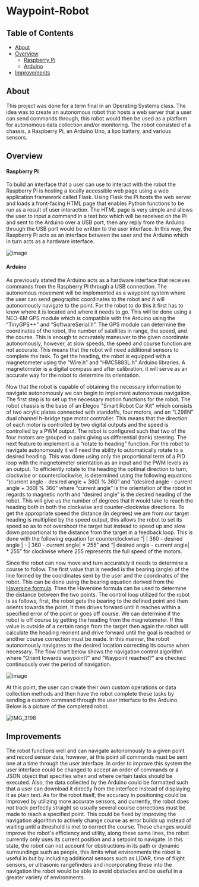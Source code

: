 # Waypoint-Robot
## Table of Contents
* [About](#About)
* [Overview](#Overview)
  * [Raspberry Pi](#Raspberry-Pi)
  * [Arduino](#Arduino)
* [Improvements](#Improvements)

## About
This project was done for a term final in an Operating Systems class. The idea was to create an autonomous robot that hosts a web server that a user can send commands through, this robot would then be used as a platform for autonomous data collection and/or monitoring. The robot consisted of a chassis, a Raspberry Pi, an Arduino Uno, a lipo battery, and various sensors.

## Overview
#### Raspberry Pi
To build an interface that a user can use to interact with the robot the Raspberry Pi is hosting a locally accessible web page using a web application framework called Flask. Using Flask the Pi hosts the web server and loads a front-facing HTML page that enables Python functions to be run as a result of user interaction. The HTML page is very simple and allows the user to input a command in a text box which will be received on the Pi and sent to the Arduino over a USB port, then any reply from the Arduino through the USB port would be written to the user interface. In this way, the Raspberry Pi acts as an interface between the user and the Arduino which in turn acts as a hardware interface.

![image](https://github.com/JoshCircenis/Waypoint-Robot/assets/98178221/32bbfd60-07f3-42b8-8f3d-222ca6bcbc0b)

#### Arduino
As previously stated the Arduino acts as a hardware interface that receives commands from the Raspberry PI through a USB connection. The autonomous movement will be implemented as a waypoint system where the user can send geographic coordinates to the robot and it will autonomously navigate to the point. For the robot to do this it first has to know where it is located and where it needs to go. This will be done using a NEO-6M GPS module which is compatible with the Arduino using the “TinyGPS++” and “SoftwareSerial.h”. The GPS module can determine the coordinates of the robot, the number of satellites in range, the speed, and the course. This is enough to accurately maneuver to the given coordinate autonomously, however, at slow speeds, the speed and course function are not accurate. This means that the robot will need additional sensors to complete the task. To get the heading, the robot is equipped with a magnetometer using the “Wire.h” and “HMC5883L.h” Arduino libraries. A magnetometer is a digital compass and after calibration, it will serve as an accurate way for the robot to determine its orientation.

Now that the robot is capable of obtaining the necessary information to navigate autonomously we can begin to implement autonomous navigation. The first step is to set up the necessary motion functions for the robot. The robot chassis is the base of an Elegoo "Smart Robot Car Kit" which consists of two acrylic plates connected with standoffs, four motors, and an “L298N” dual channel h-bridge type motor controller. This means that the direction of each motor is controlled by two digital outputs and the speed is controlled by a PWM output. The robot is configured such that two of the four motors are grouped in pairs giving us differential (tank) steering. The next feature to implement is a “rotate to heading” function. For the robot to navigate autonomously it will need the ability to automatically rotate to a desired heading. This was done using only the proportional term of a PID loop with the magnetometer orientation as an input and the PWM levels as an output. To efficiently rotate to the heading the optimal direction to turn, clockwise or counterclockwise, is determined using the following equations “(current angle - desired angle + 360) % 360” and “(desired angle - current angle + 360) % 360” where “current angle” is the orientation of the robot in regards to magnetic north and “desired angle” is the desired heading of the robot. This will give us the number of degrees that it would take to reach the heading both in both the clockwise and counter-clockwise directions. To get the appropriate speed the distance (in degrees) we are from our target heading is multiplied by the speed output, this allows the robot to set its speed so as to not overshoot the target but instead to speed up and slow down proportional to the distance from the target in a feedback loop. This is done with the following equation for counterclockwise
“| | 360 - desired angle | - | 360 - current angle| * 255” and “| desired angle - current angle| * 255” for clockwise where 255 represents the full speed of the motors.

Since the robot can now move and turn accurately it needs to determine a course to follow. The first value that is needed is the bearing (angle) of the line formed by the coordinates sent by the user and the coordinates of the robot. This can be done using the bearing equation derived from the [Haversine formula](https://community.esri.com/t5/coordinate-reference-systems-blog/distance-on-a-sphere-the-haversine-formula/ba-p/902128#:~:text=All%20of%20these%20can%20be,longitude%20of%20the%20two%20points.). Then the Haversine formula can be used to determine the distance between the two points. The control loop utilized for the robot is as follows, first, the robot gets the bearing to the defined point and then orients towards the point, it then drives forward until it reaches within a specified error of the point or goes off course. We can determine if the robot is off course by getting the heading from the magnetometer. If this value is outside of a certain range from the target then again the robot will calculate the heading reorient and drive forward until the goal is reached or another course correction must be made. In this manner, the robot autonomously navigates to the desired location correcting its course when necessary. The flow chart below shows the navigation control algorithm where “Orient towards waypoint?” and “Waypoint reached?” are checked continuously over the period of navigation.

![image](https://github.com/JoshCircenis/Waypoint-Robot/assets/98178221/eca6abab-dbfb-4580-bc60-388581380987)

At this point, the user can create their own custom operations or data collection methods and then have the robot complete these tasks by sending a custom command through the user interface to the Arduino. Below is a picture of the completed robot.

![IMG_3198](https://github.com/JoshCircenis/Waypoint-Robot/assets/98178221/fd6f2092-a436-4740-a288-cabac0770c3e)

## Improvements
The robot functions well and can navigate autonomously to a given point and record sensor data, however, at this point all commands must be sent one at a time through the user interface. In order to improve this system the user interface could be changed to accept an order of commands or a JSON object that specifies when and where certain tasks should be executed. Also, the data collected by the Arduino could be formatted such that a user can download it directly from the interface instead of displaying it as plain text. As for the robot itself, the accuracy in positioning could be improved by utilizing more accurate sensors, and currently, the robot does not track perfectly straight so usually several course corrections must be made to reach a specified point. This could be fixed by improving the navigation algorithm to actively change course as error builds up instead of waiting until a threshold is met to correct the course. These changes would improve the robot's efficiency and utility, along these same lines, the robot currently only uses its current position and a setpoint to navigate. In this state, the robot can not account for obstructions in its path or dynamic surroundings such as people, this limits what environments the robot is useful in but by including additional sensors such as LIDAR, time of flight sensors, or ultrasonic rangefinders and incorporating these into the navigation the robot would be able to avoid obstacles and be useful in a greater variety of environments.

